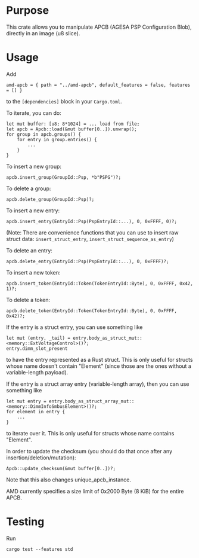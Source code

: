 # Purpose

This crate allows you to manipulate APCB (AGESA PSP Configuration Blob), directly in an image (u8 slice).

# Usage

Add

    amd-apcb = { path = "../amd-apcb", default_features = false, features = [] }

to the `[dependencies]` block in your `Cargo.toml`.

To iterate, you can do:

    let mut buffer: [u8; 8*1024] = ... load from file;
    let apcb = Apcb::load(&mut buffer[0..]).unwrap();
    for group in apcb.groups() {
        for entry in group.entries() {
            ...
        }
    }

To insert a new group:

    apcb.insert_group(GroupId::Psp, *b"PSPG")?;

To delete a group:

    apcb.delete_group(GroupId::Psp)?;

To insert a new entry:

    apcb.insert_entry(EntryId::Psp(PspEntryId::...), 0, 0xFFFF, 0)?;

(Note: There are convenience functions that you can use to insert raw struct data: `insert_struct_entry`, `insert_struct_sequence_as_entry`)

To delete an entry:

    apcb.delete_entry(EntryId::Psp(PspEntryId::...), 0, 0xFFFF)?;

To insert a new token:

    apcb.insert_token(EntryId::Token(TokenEntryId::Byte), 0, 0xFFFF, 0x42, 1)?;

To delete a token:

    apcb.delete_token(EntryId::Token(TokenEntryId::Byte), 0, 0xFFFF, 0x42)?;

If the entry is a struct entry, you can use something like

    let mut (entry, _tail) = entry.body_as_struct_mut::<memory::ExtVoltageControl>()?;
    entry.dimm_slot_present

to have the entry represented as a Rust struct.  This is only useful for structs whose name doesn't contain "Element" (since those are the ones without a variable-length payload).

If the entry is a struct array entry (variable-length array), then you can use something like

    let mut entry = entry.body_as_struct_array_mut::<memory::DimmInfoSmbusElement>()?;
    for element in entry {
        ...
    }

to iterate over it.  This is only useful for structs whose name contains "Element".

In order to update the checksum (you should do that once after any insertion/deletion/mutation):

    Apcb::update_checksum(&mut buffer[0..])?;

Note that this also changes unique_apcb_instance.

AMD currently specifies a size limit of 0x2000 Byte (8 KiB) for the entire APCB.

# Testing

Run

    cargo test --features std
